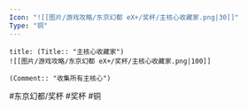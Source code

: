 ```yaml
---
Icon: "![[图片/游戏攻略/东京幻都 eX+/奖杯/主核心收藏家.png|30]]"
Type: "铜"
---
```

```ad-common-bronze-trophy
title: (Title:: "主核心收藏家")
![[图片/游戏攻略/东京幻都 eX+/奖杯/主核心收藏家.png|100]]

(Comment:: "收集所有主核心")
```

#东京幻都/奖杯 #奖杯 #铜
